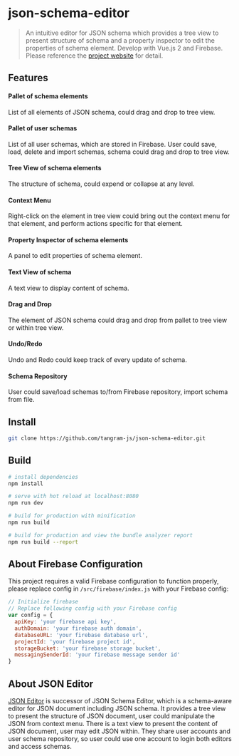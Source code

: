 # json-schema-editor

> An intuitive editor for JSON schema which provides a tree view to present structure of schema and a property inspector to edit the properties of schema element. 
> Develop with Vue.js 2 and Firebase. Please reference the [project website](https://json-schema-editor.tangramjs.com) for detail.

## Features
#### Pallet of schema elements
List of all elements of JSON schema, could drag and drop to tree view.
#### Pallet of user schemas
List of all user schemas, which are stored in Firebase. User could save, load, delete and import schemas, schema could drag and drop to tree view.
#### Tree View of schema elements
The structure of schema, could expend or collapse at any level.
#### Context Menu
Right-click on the element in tree view could bring out the context menu for that element, and perform actions specific for that element.
#### Property Inspector of schema elements
A panel to edit properties of schema element.
#### Text View of schema
A text view to display content of schema.
#### Drag and Drop
The element of JSON schema could drag and drop from pallet to tree view or within tree view.
#### Undo/Redo
Undo and Redo could keep track of every update of schema.
#### Schema Repository
User could save/load schemas to/from Firebase repository, import schema from file.

## Install
``` bash
git clone https://github.com/tangram-js/json-schema-editor.git
```
## Build

``` bash
# install dependencies
npm install

# serve with hot reload at localhost:8080
npm run dev

# build for production with minification
npm run build

# build for production and view the bundle analyzer report
npm run build --report
```
## About Firebase Configuration
This project requires a valid Firebase configuration to function properly, please replace config in `/src/firebase/index.js` with your Firebase config:
 ``` js
 // Initialize firebase
 // Replace following config with your Firebase config
 var config = {
   apiKey: 'your firebase api key',
   authDomain: 'your firebase auth domain',
   databaseURL: 'your firebase database url',
   projectId: 'your firebase project id',
   storageBucket: 'your firebase storage bucket',
   messagingSenderId: 'your firebase message sender id'
 }
 ```
## About JSON Editor
[JSON Editor](https://github.com/tangram-js/json-editor) is successor of JSON Schema Editor, which is a schema-aware editor for JSON document including JSON schema. It provides a tree view to present the structure of JSON document, user could manipulate the JSON from context menu. There is a text view to present the content of JSON document, user may edit JSON within. They share user accounts and user schema repository, so user could use one account to login both editors and access schemas.

